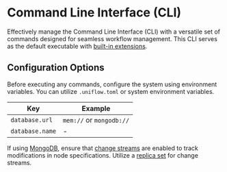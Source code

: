 # Command Line Interface (CLI)

Effectively manage the Command Line Interface (CLI) with a versatile set of commands designed for seamless workflow management. This CLI serves as the default executable with [built-in extensions](../ext/README.md).

## Configuration Options

Before executing any commands, configure the system using environment variables. You can utilize `.uniflow.toml` or system environment variables.

| Key             | Example              |
|-----------------|----------------------|
| `database.url`  | `mem://` or `mongodb://` |
| `database.name` | -                    |

If using [MongoDB](https://www.mongodb.com/), ensure that [change streams](https://www.mongodb.com/docs/manual/changeStreams/) are enabled to track modifications in node specifications. Utilize a [replica set](https://www.mongodb.com/ko-kr/docs/manual/replication/#std-label-replication) for change streams.
